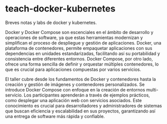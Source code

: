 # teach-docker-kubernetes

Breves notas y labs de docker y kubernetes.

Docker y Docker Compose son escenciales en el ámbito de desarrollo y operaciones de software, ya que estas herramientas modernizan y simplifican el proceso de despliegue y gestión de aplicaciones. Docker, una plataforma de contenedores, permite empaquetar aplicaciones con sus dependencias en unidades estandarizadas, facilitando así su portabilidad y consistencia entre diferentes entornos. Docker Compose, por otro lado, ofrece una forma sencilla de definir y orquestar múltiples contenedores, lo que es crucial para aplicaciones compuestas por varios servicios.

El taller cubre desde los fundamentos de Docker y contenedores hasta la creación y gestión de imágenes y contenedores personalizados. Se introduce Docker Compose con enfoque en la creación de entornos multi-servicio. Los participantes aprenderán a través de ejemplos prácticos, como desplegar una aplicación web con servicios asociados. Este conocimiento es crucial para desarrolladores y administradores de sistemas que buscan eficiencia y escalabilidad en sus proyectos, garantizando así una entrega de software más rápida y confiable.
